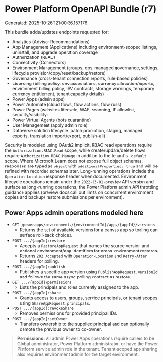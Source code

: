 # Power Platform OpenAPI Bundle (r7)
Generated: 2025-10-26T21:00:36.157176

This bundle adds/updates endpoints requested for:
- Analytics (Advisor Recommendations)
- App Management (Applications) including environment-scoped listings, uninstall, and upgrade operation coverage
- Authorization (RBAC)
- Connectivity (Connectors)
- Environment Management (groups, ops, managed governance, settings, lifecycle provision/copy/reset/backup/restore)
- Governance (cross-tenant connection reports, rule-based policies)
- Licensing (billing policy, env associations, currency allocation/reports, environment billing policy, ISV contracts, storage warnings, temporary currency entitlement, tenant capacity details)
- Power Apps (admin apps)
- Power Automate (cloud flows, flow actions, flow runs)
- Power Pages (websites lifecycle, WAF, scanning, IP allowlist, security/visibility)
- Power Virtual Agents (bots quarantine)
- User Management (apply admin role)
- Dataverse solution lifecycle (patch promotion, staging, managed exports, translation import/export, publish-all)

Security is modeled using OAuth2 implicit. RBAC read operations require the
`Authorization.RBAC.Read` scope, while create/update/delete flows require
`Authorization.RBAC.Manage` in addition to the tenant's `.default` scope.
Where Microsoft Learn does not expose full object schemas, responses are typed as `object` with `additionalProperties: true` and will be refined with recorded schemas later.
Long-running operations include the `Operation-Location` response header when documented.
Environment lifecycle operations remain under the `2022-03-01-preview` API version and surface as long-running operations; the
Power Platform admin API throttling guidance applies (preview docs call out limits on concurrent environment copies and backup/
restore submissions per environment).

## Power Apps admin operations modeled here

- `GET /powerapps/environments/{environmentId}/apps/{appId}/versions`
  - Returns the set of available versions for a canvas app so tooling can surface roll-back choices.
- `POST .../{appId}:restore`
  - Accepts a `RestoreAppRequest` that names the source version and optional environment/app identifiers for cross-environment restores.
  - Returns `202 Accepted` with `Operation-Location` and `Retry-After` headers for polling.
- `POST .../{appId}:publish`
  - Publishes a specific app version using `PublishAppRequest.versionId` and follows the same async polling contract as restore.
- `GET .../{appId}/permissions`
  - Lists the principals and roles currently assigned to the app.
- `POST .../{appId}:share`
  - Grants access to users, groups, service principals, or tenant scopes using `ShareAppRequest.principals`.
- `POST .../{appId}:revokeShare`
  - Removes permissions for provided principal IDs.
- `POST .../{appId}:setOwner`
  - Transfers ownership to the supplied principal and can optionally demote the previous owner to co-owner.

> **Permissions:** All admin Power Apps operations require callers to be Global administrator, Power Platform administrator, or have the Power Platform service admin role in the tenant. Tenant-scoped app sharing also requires environment admin for the target environment.
